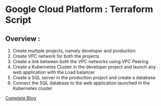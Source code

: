 # Google Cloud Platform : Terraform Script
 
 ## Overview :

1. Create multiple projects, namely developer and production
2. Create VPC network for both the projects
3. Create a link between both the VPC networks using VPC Peering
4. Create a Kubernetes Cluster in the developer project and launch any web application with the Load balancer
5. Create a SQL server in the production project and create a database
6. Connect the SQL database to the web application launched in the Kubernetes cluster


[Complete Blog](https://ayushhsinghh.medium.com/google-kubernetes-engine-with-wordpress-and-mysql-database-using-terraform-8583a3a2f078)
